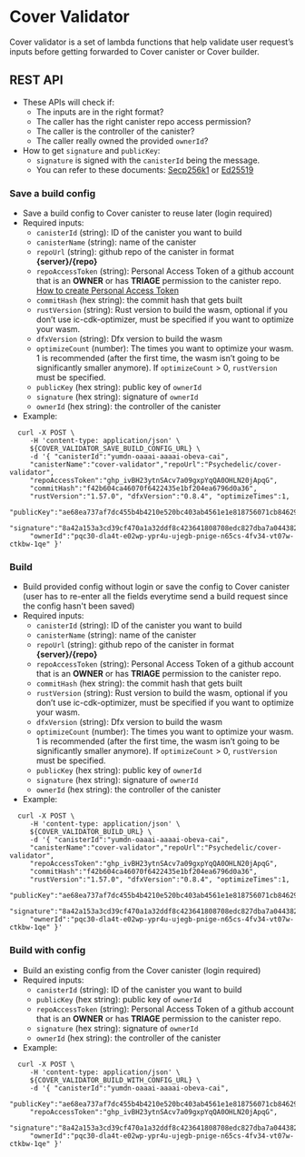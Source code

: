 # Cover Validator

Cover validator is a set of lambda functions that help validate user request’s inputs before getting forwarded to Cover canister or Cover builder.

## REST API

- These APIs will check if:
  - The inputs are in the right format?
  - The caller has the right canister repo access permission?
  - The caller is the controller of the canister?
  - The caller really owned the provided `ownerId`?
- How to get `signature` and `publicKey`:
  - `signature` is signed with the `canisterId` being the message.
  - You can refer to these documents: [Secp256k1](https://github.com/dfinity/keysmith) or [Ed25519](https://github.com/Psychedelic/dfx-key)

### Save a build config

- Save a build config to Cover canister to reuse later (login required)
- Required inputs:
  - `canisterId` (string): ID of the canister you want to build
  - `canisterName` (string): name of the canister
  - `repoUrl` (string): github repo of the canister in format **{server}/{repo}**
  - `repoAccessToken` (string): Personal Access Token of a github account that is an **OWNER** or has **TRIAGE** permission to the canister repo. [How to create Personal Access Token](https://docs.github.com/en/authentication/keeping-your-account-and-data-secure/creating-a-personal-access-token)
  - `commitHash` (hex string): the commit hash that gets built
  - `rustVersion` (string): Rust version to build the wasm, optional if you don’t use ic-cdk-optimizer, must be specified if you want to optimize your wasm.
  - `dfxVersion` (string): Dfx version to build the wasm
  - `optimizeCount` (number): The times you want to optimize your wasm. 1 is recommended (after the first time, the wasm isn’t going to be significantly smaller anymore). If `optimizeCount` > 0, `rustVersion` must be specified.
  - `publicKey` (hex string): public key of `ownerId`
  - `signature` (hex string): signature of `ownerId`
  - `ownerId` (hex string): the controller of the canister
- Example:

```
  curl -X POST \
     -H 'content-type: application/json' \
     ${COVER_VALIDATOR_SAVE_BUILD_CONFIG_URL} \
     -d '{ "canisterId":"yumdn-oaaai-aaaai-obeva-cai",
     "canisterName":"cover-validator","repoUrl":"Psychedelic/cover-validator",
     "repoAccessToken":"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",
     "commitHash":"f42b604ca46070f6422435e1bf204ea6796d0a36",
     "rustVersion":"1.57.0", "dfxVersion":"0.8.4", "optimizeTimes":1,
     "publicKey":"ae68ea737af7dc455b4b4210e520bc403ab4561e1e818756071cb84629d8ed0e",
     "signature":"8a42a153a3cd39cf470a1a32ddf8c423641808708edc827dba7a044382f1353fe30337729f17f7f07296a2591ce809489a5f30421df25284628adaeeece97108",
     "ownerId":"pqc30-dla4t-e02wp-ypr4u-ujegb-pnige-n65cs-4fv34-vt07w-ctkbw-1qe" }'
```

### Build

- Build provided config without login or save the config to Cover canister (user has to re-enter all the fields everytime send a build request since the config hasn't been saved)
- Required inputs:
  - `canisterId` (string): ID of the canister you want to build
  - `canisterName` (string): name of the canister
  - `repoUrl` (string): github repo of the canister in format **{server}/{repo}**
  - `repoAccessToken` (string): Personal Access Token of a github account that is an **OWNER** or has **TRIAGE** permission to the canister repo.
  - `commitHash` (hex string): the commit hash that gets built
  - `rustVersion` (string): Rust version to build the wasm, optional if you don’t use ic-cdk-optimizer, must be specified if you want to optimize your wasm.
  - `dfxVersion` (string): Dfx version to build the wasm
  - `optimizeCount` (number): The times you want to optimize your wasm. 1 is recommended (after the first time, the wasm isn’t going to be significantly smaller anymore). If `optimizeCount` > 0, `rustVersion` must be specified.
  - `publicKey` (hex string): public key of `ownerId`
  - `signature` (hex string): signature of `ownerId`
  - `ownerId` (hex string): the controller of the canister
- Example:

```
  curl -X POST \
     -H 'content-type: application/json' \
     ${COVER_VALIDATOR_BUILD_URL} \
     -d '{ "canisterId":"yumdn-oaaai-aaaai-obeva-cai",
     "canisterName":"cover-validator","repoUrl":"Psychedelic/cover-validator",
     "repoAccessToken":"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",
     "commitHash":"f42b604ca46070f6422435e1bf204ea6796d0a36",
     "rustVersion":"1.57.0", "dfxVersion":"0.8.4", "optimizeTimes":1,
     "publicKey":"ae68ea737af7dc455b4b4210e520bc403ab4561e1e818756071cb84629d8ed0e",
     "signature":"8a42a153a3cd39cf470a1a32ddf8c423641808708edc827dba7a044382f1353fe30337729f17f7f07296a2591ce809489a5f30421df25284628adaeeece97108",
     "ownerId":"pqc30-dla4t-e02wp-ypr4u-ujegb-pnige-n65cs-4fv34-vt07w-ctkbw-1qe" }'
```

### Build with config

- Build an existing config from the Cover canister (login required)
- Required inputs:
  - `canisterId` (string): ID of the canister you want to build
  - `publicKey` (hex string): public key of `ownerId`
  - `repoAccessToken` (string): Personal Access Token of a github account that is an **OWNER** or has **TRIAGE** permission to the canister repo.
  - `signature` (hex string): signature of `ownerId`
  - `ownerId` (hex string): the controller of the canister
- Example:

```
  curl -X POST \
     -H 'content-type: application/json' \
     ${COVER_VALIDATOR_BUILD_WITH_CONFIG_URL} \
     -d '{ "canisterId":"yumdn-oaaai-aaaai-obeva-cai",
     "publicKey":"ae68ea737af7dc455b4b4210e520bc403ab4561e1e818756071cb84629d8ed0e",
     "repoAccessToken":"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",
     "signature":"8a42a153a3cd39cf470a1a32ddf8c423641808708edc827dba7a044382f1353fe30337729f17f7f07296a2591ce809489a5f30421df25284628adaeeece97108",
     "ownerId":"pqc30-dla4t-e02wp-ypr4u-ujegb-pnige-n65cs-4fv34-vt07w-ctkbw-1qe" }'
```
